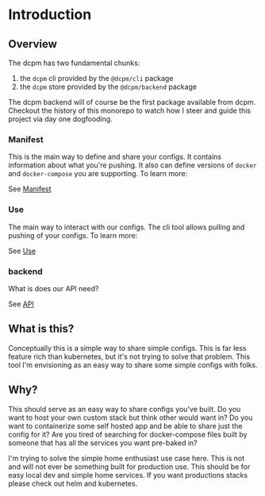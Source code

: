 # Introduction

## Overview

The dcpm has two fundamental chunks:

  1. the `dcpm` cli provided by the `@dcpm/cli` package
  1. the `dcpm` store provided by the `@dcpm/backend` package

The dcpm backend will of course be the first package available from dcpm. Checkout the history of this monorepo to watch how I steer and guide this project via day one dogfooding.

### Manifest

This is the main way to define and share your configs. It contains information about what you're pushing. It also can define versions of `docker` and `docker-compose` you are supporting. To learn more:

See [Manifest](/manifest/)

### Use

The main way to interact with our configs. The cli tool allows pulling and pushing of your configs. To learn more:

See [Use](/use/)

### backend

What is does our API need?

See [API](/api/)

## What is this?

Conceptually this is a simple way to share simple configs. This is far less feature rich than kubernetes, but it's not trying to solve that problem. This tool I'm envisioning as an easy way to share some simple configs with folks.

## Why?

This should serve as an easy way to share configs you've built. Do you want to host your own custom stack but think other would want in? Do you want to containerize some self hosted app and be able to share just the config for it? Are you tired of searching for docker-compose files built by someone that has all the services you want pre-baked in?

I'm trying to solve the simple home enthusiast use case here. This is not and will not ever be something built for production use. This should be for easy local dev and simple home services. If you want productions stacks please check out helm and kubernetes.

